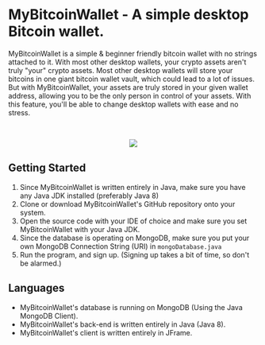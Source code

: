 # MyBitcoinWallet - A simple desktop Bitcoin wallet.

MyBitcoinWallet is a simple & beginner friendly bitcoin wallet with no strings attached to it. With most other desktop wallets, your crypto assets aren't truly "your" crypto assets. Most other desktop wallets will store your bitcoins in one giant bitcoin wallet vault, which could lead to a lot of issues. But with MyBitcoinWallet, your assets are truly stored in your given wallet address, allowing you to be the only person in control of your assets. With this feature, you'll be able to change desktop wallets with ease and no stress.

<br>
<p align="center">
  <img src="https://user-images.githubusercontent.com/79603829/160292623-c2cfb770-4b44-4809-b63f-bff7d0a62f36.PNG"/>
</p>

## Getting Started

1) Since MyBitcoinWallet is written entirely in Java, make sure you have any Java JDK installed (preferably Java 8)
2) Clone or download MyBitcoinWallet's GitHub repository onto your system.
3) Open the source code with your IDE of choice and make sure you set MyBitcoinWallet with your Java JDK.
4) Since the database is operating on MongoDB, make sure you put your own MongoDB Connection String (URI) in ``mongoDatabase.java``
5) Run the program, and sign up. (Signing up takes a bit of time, so don't be alarmed.)

## Languages

- MyBitcoinWallet's database is running on MongoDB (Using the Java MongoDB Client).
- MyBitcoinWallet's back-end is written entirely in Java (Java 8).
- MyBitcoinWallet's client is written entirely in JFrame.
